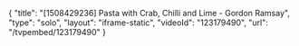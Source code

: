 {
    "title": "[1508429236] Pasta with Crab, Chilli and Lime - Gordon Ramsay",
    "type": "solo",
    "layout": "iframe-static",
    "videoId": "123179490",
    "url": "\/tvpembed\/123179490"
}